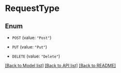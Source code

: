 # RequestType

## Enum


* `POST` (value: `"Post"`)

* `PUT` (value: `"Put"`)

* `DELETE` (value: `"Delete"`)


[[Back to Model list]](../README.md#documentation-for-models) [[Back to API list]](../README.md#documentation-for-api-endpoints) [[Back to README]](../README.md)


